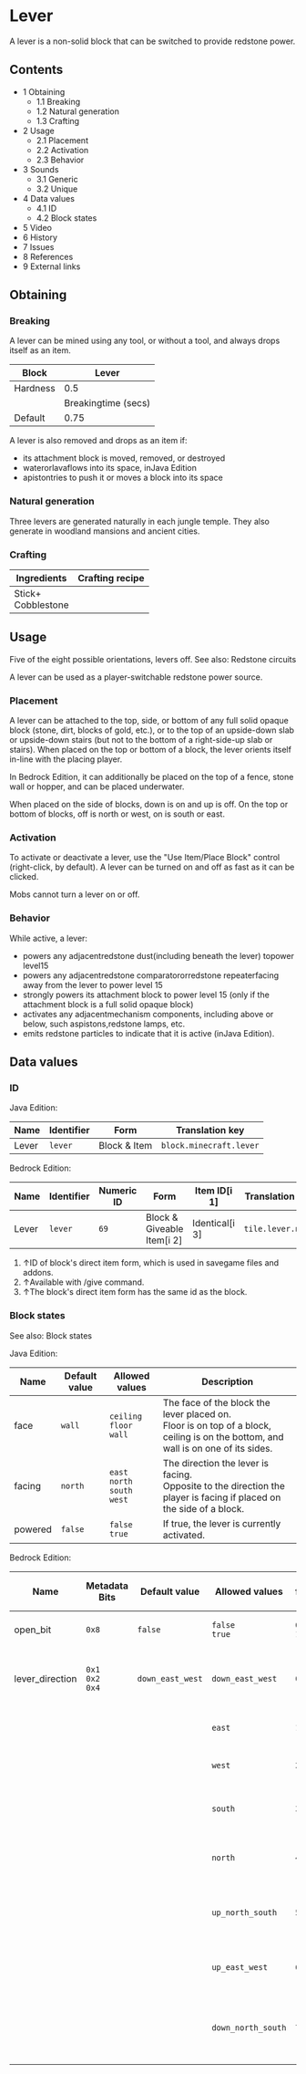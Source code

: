 # Lever
A lever is a non-solid block that can be switched to provide redstone power.

## Contents
- 1 Obtaining
	- 1.1 Breaking
	- 1.2 Natural generation
	- 1.3 Crafting
- 2 Usage
	- 2.1 Placement
	- 2.2 Activation
	- 2.3 Behavior
- 3 Sounds
	- 3.1 Generic
	- 3.2 Unique
- 4 Data values
	- 4.1 ID
	- 4.2 Block states
- 5 Video
- 6 History
- 7 Issues
- 8 References
- 9 External links

## Obtaining
### Breaking
A lever can be mined using any tool, or without a tool, and always drops itself as an item.

| Block    | Lever               |
|----------|---------------------|
| Hardness | 0.5                 |
|          | Breakingtime (secs) |
| Default  | 0.75                |

A lever is also removed and drops as an item if:

- its attachment block is moved, removed, or destroyed
- waterorlavaflows into its space, inJava Edition
- apistontries to push it or moves a block into its space

### Natural generation
Three levers are generated naturally in each jungle temple. They also generate in woodland mansions and ancient cities.


### Crafting
| Ingredients            | Crafting recipe |
|------------------------|-----------------|
| Stick+<br/>Cobblestone |                 |

## Usage
Five of the eight possible orientations, levers off.
See also: Redstone circuits

A lever can be used as a player-switchable redstone power source.

### Placement
A lever can be attached to the top, side, or bottom of any full solid opaque block (stone, dirt, blocks of gold, etc.), or to the top of an upside-down slab or upside-down stairs (but not to the bottom of a right-side-up slab or stairs). When placed on the top or bottom of a block, the lever orients itself in-line with the placing player.

In Bedrock Edition, it can additionally be placed on the top of a fence, stone wall or hopper, and can be placed underwater.

When placed on the side of blocks, down is on and up is off. On the top or bottom of blocks, off is north or west, on is south or east.

### Activation
To activate or deactivate a lever, use the "Use Item/Place Block" control (right-click, by default). A lever can be turned on and off as fast as it can be clicked.

Mobs cannot turn a lever on or off.

### Behavior
While active, a lever:

- powers any adjacentredstone dust(including beneath the lever) topower level15
- powers any adjacentredstone comparatororredstone repeaterfacing away from the lever to power level 15
- strongly powers its attachment block to power level 15 (only if the attachment block is a full solid opaque block)
- activates any adjacentmechanism components, including above or below, such aspistons,redstone lamps, etc.
- emits redstone particles to indicate that it is active (inJava Edition).

## Data values
### ID
Java Edition:

| Name  | Identifier | Form         | Translation key         |
|-------|------------|--------------|-------------------------|
| Lever | `lever`    | Block & Item | `block.minecraft.lever` |

Bedrock Edition:

| Name  | Identifier | Numeric ID | Form                       | Item ID[i 1]   | Translation key   |
|-------|------------|------------|----------------------------|----------------|-------------------|
| Lever | `lever`    | `69`       | Block & Giveable Item[i 2] | Identical[i 3] | `tile.lever.name` |

1. ↑ID of block's direct item form, which is used in savegame files and addons.
2. ↑Available with /give command.
3. ↑The block's direct item form has the same id as the block.

### Block states
See also: Block states

Java Edition:

| Name    | Default value | Allowed values                            | Description                                                                                                                           |
|---------|---------------|-------------------------------------------|---------------------------------------------------------------------------------------------------------------------------------------|
| face    | `wall`        | `ceiling`<br/>`floor`<br/>`wall`          | The face of the block the lever placed on.<br/>Floor is on top of a block, ceiling is on the bottom, and wall is on one of its sides. |
| facing  | `north`       | `east`<br/>`north`<br/>`south`<br/>`west` | The direction the lever is facing.<br/>Opposite to the direction the player is facing if placed on the side of a block.               |
| powered | `false`       | `false`<br/>`true`                        | If true, the lever is currently activated.                                                                                            |

Bedrock Edition:

| Name            | Metadata Bits             | Default value    | Allowed values     | Values forMetadata Bits | Description                                  |
|-----------------|---------------------------|------------------|--------------------|-------------------------|----------------------------------------------|
| open_bit        | `0x8`                     | `false`          | `false`<br/>`true` | `0`<br/>`1`             | If the lever is currently activated.         |
| lever_direction | `0x1`<br/>`0x2`<br/>`0x4` | `down_east_west` | `down_east_west`   | `0`                     | Lever on block bottom points east when off   |
|                 |                           |                  | `east`             | `1`                     | Lever on block side facing east              |
|                 |                           |                  | `west`             | `2`                     | Lever on block side facing west              |
|                 |                           |                  | `south`            | `3`                     | Lever on block side facing south             |
|                 |                           |                  | `north`            | `4`                     | Lever on block side facing north             |
|                 |                           |                  | `up_north_south`   | `5`                     | Lever on block top points south when off.    |
|                 |                           |                  | `up_east_west`     | `6`                     | Lever on block top points east when off.     |
|                 |                           |                  | `down_north_south` | `7`                     | Lever on block bottom points south when off. |



